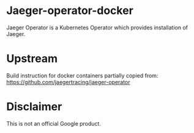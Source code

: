 Jaeger-operator-docker
============

Jaeger Operator is a Kubernetes Operator which provides installation of Jaeger.

# Upstream
Build instruction for docker containers partially copied from:
https://github.com/jaegertracing/jaeger-operator

# Disclaimer
This is not an official Google product.

